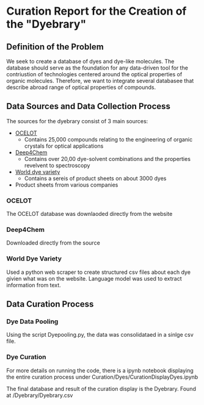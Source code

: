 # Curation Report for the Creation of the "Dyebrary"


## Definition of the Problem

We seek to create a database of dyes and dye-like molecules. The database should serve as the foundation for any data-driven tool for the contriustion of technologies centered around the optical properties of organic molecules. Therefore, we want to integrate several databasee that describe abroad range of optical properties of compounds. 



## Data Sources and Data Collection Process

The sources for the dyebrary consist of 3 main sources:

- [OCELOT](https://oscar.as.uky.edu/)
  - Contains 25,000 compounds relating to the engineering of organic crystals for optical applications
- [Deep4Chem](http://deep4chem.korea.ac.kr/)
  - Contains over 20,00 dye-solvent combinations and the properties revelvent to spectroscopy 
- [World dye variety](https://www.worlddyevariety.com/) 
  - Contains a sereis of product sheets on about 3000 dyes
- Product sheets frrom various companies
  

### OCELOT

The OCELOT database was downlaoded directly from the website 

### Deep4Chem

Downloaded directly from the source 

### World Dye Variety 

Used a python web scraper to create structured csv files about each dye givien what was on the website. Language model was used to extract information from text.


## Data Curation Process


### Dye Data Pooling
Using the script Dyepooling.py, the data was consolidataed in a sinlge csv file. 


### Dye Curation


For more details on running the code, there is a ipynb notebook displaying the entire curation process under Curation/Dyes/CurationDisplayDyes.ipynb


The final database and result of the curation display is the Dyebrary. Found at /Dyebrary/Dyebrary.csv

